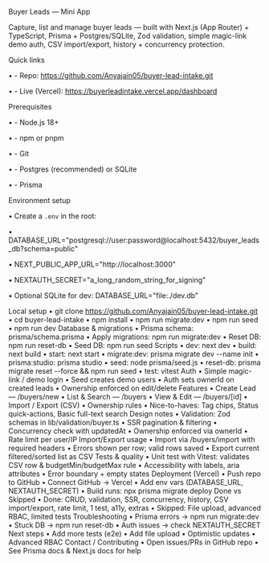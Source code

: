 Buyer Leads — Mini App

Capture, list and manage buyer leads — built with Next.js (App Router) + TypeScript, Prisma + Postgres/SQLite, Zod validation, simple magic-link demo auth, CSV import/export, history + concurrency protection.

Quick links

•	- Repo: https://github.com/Anyajain05/buyer-lead-intake.git

•	- Live (Vercel): https://buyerleadintake.vercel.app/dashboard

Prerequisites

•	- Node.js 18+

•	- npm or pnpm

•	- Git

•	- Postgres (recommended) or SQLite

•	- Prisma

Environment setup

•	Create a `.env` in the root:

•	DATABASE_URL="postgresql://user:password@localhost:5432/buyer_leads_db?schema=public"

•	NEXT_PUBLIC_APP_URL="http://localhost:3000"

•	NEXTAUTH_SECRET="a_long_random_string_for_signing"

•	Optional SQLite for dev: DATABASE_URL="file:./dev.db"

Local setup
•	git clone  https://github.com/Anyajain05/buyer-lead-intake.git
•	cd buyer-lead-intake
•	npm install
•	npm run migrate:dev
•	npm run seed
•	npm run dev
Database & migrations
•	Prisma schema: prisma/schema.prisma
•	Apply migrations: npm run migrate:dev
•	Reset DB: npm run reset-db
•	Seed DB: npm run seed
Scripts
•	dev: next dev
•	build: next build
•	start: next start
•	migrate:dev: prisma migrate dev --name init
•	prisma:studio: prisma studio
•	seed: node prisma/seed.js
•	reset-db: prisma migrate reset --force && npm run seed
•	test: vitest
Auth
•	Simple magic-link / demo login
•	Seed creates demo users
•	Auth sets ownerId on created leads
•	Ownership enforced on edit/delete
Features
•	Create Lead — /buyers/new
•	List & Search — /buyers
•	View & Edit — /buyers/[id]
•	Import / Export (CSV)
•	Ownership rules
•	Nice-to-haves: Tag chips, Status quick-actions, Basic full-text search
Design notes
•	Validation: Zod schemas in lib/validation/buyer.ts
•	SSR pagination & filtering
•	Concurrency check with updatedAt
•	Ownership enforced via ownerId
•	Rate limit per user/IP
Import/Export usage
•	Import via /buyers/import with required headers
•	Errors shown per row; valid rows saved
•	Export current filtered/sorted list as CSV
Tests & quality
•	Unit test with Vitest: validates CSV row & budgetMin/budgetMax rule
•	Accessibility with labels, aria attributes
•	Error boundary + empty states
Deployment (Vercel)
•	Push repo to GitHub
•	Connect GitHub → Vercel
•	Add env vars (DATABASE_URL, NEXTAUTH_SECRET)
•	Build runs: npx prisma migrate deploy
Done vs Skipped
•	Done: CRUD, validation, SSR, concurrency, history, CSV import/export, rate limit, 1 test, a11y, extras
•	Skipped: File upload, advanced RBAC, limited tests
Troubleshooting
•	Prisma errors → npm run migrate:dev
•	Stuck DB → npm run reset-db
•	Auth issues → check NEXTAUTH_SECRET
Next steps
•	Add more tests (e2e)
•	Add file upload
•	Optimistic updates
•	Advanced RBAC
Contact / Contributing
•	Open issues/PRs in GitHub repo
•	See Prisma docs & Next.js docs for help
